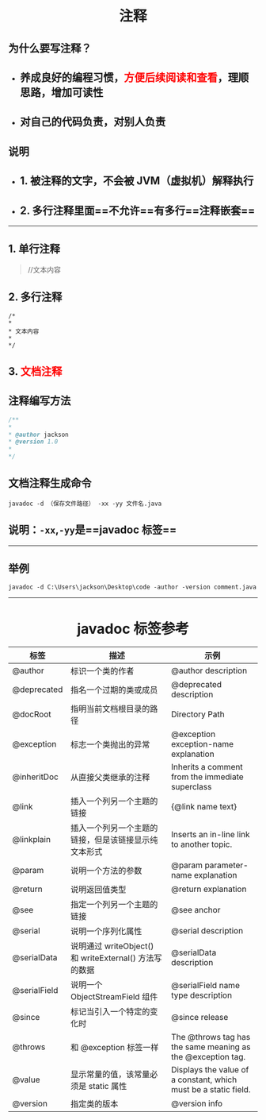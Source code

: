 # <div style="text-align:center">注释</div>

## 为什么要写注释？

- ## 养成良好的编程习惯，<span style="color:red">方便后续阅读和查看</span>，理顺思路，增加可读性
- ## 对自己的代码负责，对别人负责

## 说明

- ## 1. 被注释的文字，不会被 JVM（虚拟机）解释执行
- ## 2. 多行注释里面==不允许==有多行==注释嵌套==

---

## 1. 单行注释

> //文本内容

## 2. 多行注释

```
/*
*
* 文本内容
*
*/
```

## 3. <span style="color:red">文档注释</span>

## 注释编写方法

```java
/**
*
* @author jackson
* @version 1.0
*
*/

```

## 文档注释生成命令

```
javadoc -d （保存文件路径） -xx -yy 文件名.java
```

## 说明：`-xx`,`-yy`是==javadoc 标签==

---

## 举例

```
javadoc -d C:\Users\jackson\Desktop\code -author -version comment.java
```

---

# <div style="text-align:center">javadoc 标签参考</div>

| 标签         | 描述                                                   | 示例                                                            |
| ------------ | ------------------------------------------------------ | --------------------------------------------------------------- |
| @author      | 标识一个类的作者                                       | @author description                                             |
| @deprecated  | 指名一个过期的类或成员                                 | @deprecated description                                         |
| @docRoot     | 指明当前文档根目录的路径                               | Directory Path                                                  |
| @exception   | 标志一个类抛出的异常                                   | @exception exception-name explanation                           |
| @inheritDoc  | 从直接父类继承的注释                                   | Inherits a comment from the immediate superclass                |
| @link        | 插入一个列另一个主题的链接                             | {@link name text}                                               |
| @linkplain   | 插入一个列另一个主题的链接，但是该链接显示纯文本形式   | Inserts an in-line link to another topic.                       |
| @param       | 说明一个方法的参数                                     | @param parameter-name explanation                               |
| @return      | 说明返回值类型                                         | @return explanation                                             |
| @see         | 指定一个列另一个主题的链接                             | @see anchor                                                     |
| @serial      | 说明一个序列化属性                                     | @serial description                                             |
| @serialData  | 说明通过 writeObject() 和 writeExternal() 方法写的数据 | @serialData description                                         |
| @serialField | 说明一个 ObjectStreamField 组件                        | @serialField name type description                              |
| @since       | 标记当引入一个特定的变化时                             | @since release                                                  |
| @throws      | 和 @exception 标签一样                                 | The @throws tag has the same meaning as the @exception tag.     |
| @value       | 显示常量的值，该常量必须是 static 属性                 | Displays the value of a constant, which must be a static field. |
| @version     | 指定类的版本                                           | @version info                                                   |
